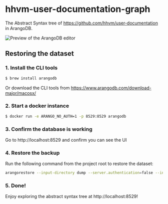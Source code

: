 # hhvm-user-documentation-graph

The Abstract Syntax tree of https://github.com/hhvm/user-documentation in ArangoDB.

![Preview of the ArangoDB editor](https://i.imgur.com/47hoBTJ.png)

## Restoring the dataset

### 1. Install the CLI tools

```bash
$ brew install arangodb
```

Or download the CLI tools from https://www.arangodb.com/download-major/macosx/

### 2. Start a docker instance

```bash
$ docker run -e ARANGO_NO_AUTH=1 -p 8529:8529 arangodb
```

### 3. Confirm the database is working

Go to http://localhost:8529 and confirm you can see the UI

### 4. Restore the backup

Run the following command from the project root to restore the dataset:
```bash
arangorestore --input-directory dump --server.authentication=false --include-system-collections true
```

### 5. Done!

Enjoy exploring the abstract syntax tree at http://localhost:8529!

